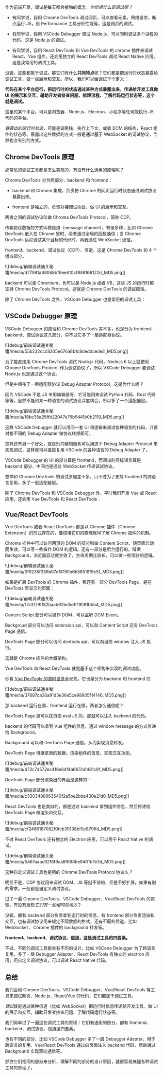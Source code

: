 作为前端开发，调试是每天都会接触的概念。*你觉得什么是调试呢？*

- 有同学说，我用 Chrome DevTools 调试网页，可以查看元素，网络请求，断点运行 JS，用 Performance 工具分析性能等，这是网页的调试。

- 有同学说，我用 VSCode Debugger 调试 Node.js，可以同时调试多个进程的代码。这是 Node.js 的调试。

- 有同学说，我用 React DevTools 和 Vue DevTools 的 chrome 插件来调试 React、Vue 组件，还会用独立的 React DevTools 调试 React Native 应用。这是我常用的调试工具。

没错，这些都属于调试。那它们有什么**共同特点**呢？它们都是把运行的状态暴露给调试工具，做一些展示和交互。所以，我们可以给调试下个定义：

**代码在某个平台运行，把运行时的状态通过某种方式暴露出来，传递给开发工具做 UI 的展示和交互，辅助开发者排查问题、梳理流程、了解代码运行状态等，这个就是调试。**

这里的某个平台，可以是浏览器、Node.js、Electron、小程序等任何能执行 JS 代码的平台。

*暴露出的运行时状态*，可能是调用栈、执行上下文，或者 DOM 的结构，React 组件的状态等。暴露出这些数据的方式一般是通过基于 WebSocket 的调试协议，当然也会有别的方式。


## Chrome DevTools 原理

那常见的调试工具都是怎么实现的，有没有什么通用的原理呢？

Chrome DevTools 分为两部分，backend 和 frontend：

- backend 和 Chrome 集成，负责把 Chrome 的网页运行时状态通过调试协议暴露出来。

- frontend 是独立的，负责对接调试协议，做 UI 的展示和交互。

两者之间的调试协议叫做 Chrome DevTools Protocol，简称 CDP。

传输协议数据的方式叫做信道（message channel），有很多种，比如 Chrome DevTools 嵌入在 Chrome 里时，两者通过全局的函数通信；当 Chrome DevTools 远程调试某个目标的代码时，两者通过 WebSocket 通信。

frontend、backend、调试协议（CDP）、信道，这是 Chrome DevTools 的 4 个组成部分。

![[debug/前端调试通关秘籍/media/d77981a48068bf6ee610cf888168122d_MD5.png]]

backend 可以是 Chromium，也可以是 Node.js 或者 V8，这些 JS 的运行时都支持 Chrome DevTools Protocol。这就是 Chrome DevTools 的调试原理。

除了 Chrome DevTools 之外，VSCode Debugger 也是常用的调试工具：

## VSCode Debugger 原理

VSCode Debugger 的原理和 Chrome DevTools 差不多，也是分为 frontend、backend、调试协议这几部分，只不过它多了一层适配器协议。

![[debug/前端调试通关秘籍/media/55b222ccc8205e676a8b1c8deddcede2_MD5.png]]

为了能直接用 Chrome DevTools 调试 Node.js 代码，Node.js 6 以上就使用 Chrome DevTools Protocol 作为调试协议了，所以 VSCode Debugger 要调试 Node.js 也是通过这个协议。

但是中间多了一层适配器协议 Debug Adapter Protocol，这是为什么呢？

因为 VSCode 不是 JS 专用编辑器呀，它可能用来调试 Python 代码、Rust 代码等等，自然不能和某一种语言的调试协议深度耦合，所以多了一个适配器层。

![[debug/前端调试通关秘籍/media/f8be35a25ffb22047e75b5441b0b2110_MD5.png]]

这样 VSCode Debugger 就可以用同一套 UI 和逻辑来调试各种语言的代码，只要对接不同的 Debug Adapter 做协议转换即可。

这样还有另一个好处，就是别的编辑器也可以用这个 Debug Adapter Protocol 来实现调试，这样就可以直接复用 VSCode 的各种语言的 Debug Adapter 了。

VSCode Debugger 的 UI 的部分算是 frontend，而调试的目标语言算是 backend 部分，中间也是通过 WebSocket 传递调试协议。

整体和 Chrome DevTools 的调试原理差不多，只不过为了支持 frontend 的跨语言复用，多了一层适配器层。

除了 Chrome DevTools 和 VSCode Debugger 外，平时我们开发 Vue 或 React 应用，还会用 Vue DevTools 和 React DevTools：


## Vue/React DevTools

Vue DevTools 或者 React DevTools 都是以 Chrome 插件（Chrome Extension）的形式存在的，要搞懂它们的原理就得了解 Chrome 插件的机制。

Chrome 插件中可以访问网页的 DOM 的部分叫做 Content Script，随页面启动而生效，可以写一些操作 DOM 的逻辑。还有一部分是后台运行的，叫做 Background，浏览器启动就生效了，生命周期比较长，可以做一些常驻的逻辑。

![[debug/前端调试通关秘籍/media/3f9235f359b07df8190e6b58518f9c51_MD5.png]]

如果是扩展 DevTools 的 Chrome 插件，那还有一部分 DevTools Page，是在 DevTools 里显示的页面：

![[debug/前端调试通关秘籍/media/17c3f79ff82baab62bd5eff19061b5b4_MD5.png]]

Content Script 部分可以操作 DOM，可以监听 DOM Event。

Backgroud 部分可以访问 extension api，可以和 Content Script 还有 DevTools Page 通信。

DevTools Page 部分可以访问 devtools api，可以向当前 window 注入 JS 执行。

这就是 Chrome 插件的大概架构。

Vue DevTools 和 React DevTools 就是基于这个架构来实现的调试功能。

你看[ Vue DevTools 的源码目录](https://github.com/vuejs/devtools/tree/main/packages)会发现，它也是分为 backend 和 frontend 的

![[debug/前端调试通关秘籍/media/37697ca36a91d5e36e5ce98935f14146_MD5.png]]

那 backend 运行在哪，frontend 运行在哪，两者怎么通信呢？

DevTools Page 是可以在页面 eval JS 的，那就可以注入 backend 的代码。

backend 的代码可以拿到 Vue 组件的信息，通过 window message 的方式传递给 Background。

Background 可以和 DevTools Page 通信，从而实现消息转发。

DevTools Page 根据拿到的数据，渲染组件的信息，实现交互功能。

![[debug/前端调试通关秘籍/media/d72c7d572ec416a64f4a6651a1481c9f_MD5.png]]

DevTools Page 部分渲染出的界面是这样的：

![[debug/前端调试通关秘籍/media/c3303488963540f2a5be2bba430e21d0_MD5.png]]

React DevTools 也是类似的，都是通过 backend 拿到组件信息，然后传递给 DevTools Page 做渲染和交互。

![[debug/前端调试通关秘籍/media/cf2486187082f0fcb39138bf0e879ffd_MD5.png]]

不过 React DevTools 还有独立的 Electron 应用，可以用于 React Native 的调试。

![[debug/前端调试通关秘籍/media/5467aaac9218f9aa8f668be9401b7e3d_MD5.png]]

这种自定义调试工具也是用的 Chrome DevTools Protocol 协议么？

明显不是，CDP 协议用来调试 DOM、JS 等挺不错的，但是不好扩展，如果有别的需求，一般都是自定义调试协议。

过了一遍 Chrome DevTools、VSCode Debugger、Vue/React DevTools 的原理，有没有发现*它们有一些相同的地方*？

没错，都有 backend 部分负责拿到运行时的信息，有 frontend 部分负责渲染和交互，也有调试协议用来规定不同数据的格式，还有不同的信道，比如 WebSocket 、Chrome 插件的 background 转发等。

**frontend、backend、调试协议、信道，这是调试工具的四要素。**

不过，不同的调试工具都会有不同的设计，比如 VSCode Debugger 为了跨语言复用，多了一层 Debugger Adapter，React DevTools 有独立的 electron 应用，用自定义调试协议，可以调试 React Native 代码。


## 总结

我们会用 Chrome DevTools、VSCode Debugger、Vue/React DevTools 等工具来调试网页、Node.js、React/Vue 的代码，它们都属于调试工具。

*调试*就是通过某种信道（比如 WebSocket）把运行时信息传递给开发工具，做 UI 的展示和交互，辅助开发者排查问题、了解代码运行状态等。

我们简单过了一遍这些调试工具的原理：它们有通用的部分，都有 frontend、backend、调试协议、信道这四要素。

也有不同的部分，比如 VSCode Debugger 多了一层 Debugger Adapter，用于跨语言的复用，Vue/React DevTools 通过向页面注入 backend 代码，然后通过 Background 实现双向通信等。

抓住它们相同的部分来分析，理解不同的部分的设计原因，就很容易搞懂各种调试工具的原理了。
